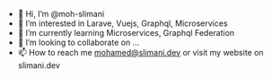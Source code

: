 - 👋 Hi, I’m @moh-slimani
- 👀 I’m interested in Larave, Vuejs, Graphql, Microservices
- 🌱 I’m currently learning Microservices, Graphql Federation
- 💞️ I’m looking to collaborate on ...
- 📫 How to reach me mohamed@slimani.dev or visit my website on slimani.dev

